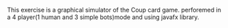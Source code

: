 This exercise is a  graphical simulator of the Coup card game.
perforemed in a 4 player(1 human and 3  simple bots)mode and using javafx library.
